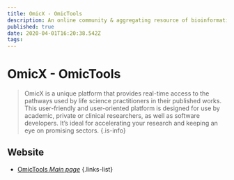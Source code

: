 ```yaml
---
title: OmicX - OmicTools
description: An online community & aggregating resource of bioinformatic software, platforms & tools
published: true
date: 2020-04-01T16:20:38.542Z
tags: 
---
```


# OmicX - OmicTools

> OmicX is a unique platform that provides real-time access to the pathways used by life science practitioners in their published works. This user-friendly and user-oriented platform is designed for use by academic, private or clinical researchers, as well as software developers. It’s ideal for accelerating your research and keeping an eye on promising sectors. 
{.is-info}

## Website

- [OmicTools *Main page*](https://omictools.com/)
{.links-list}
